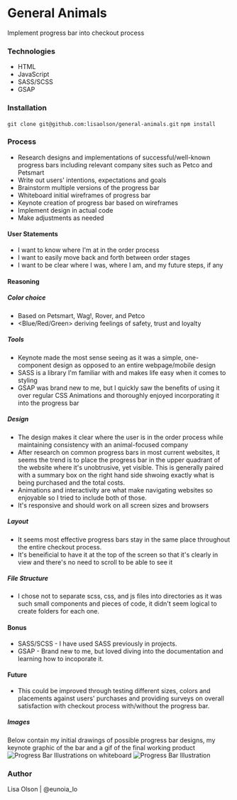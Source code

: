 # General Animals
Implement progress bar into checkout process

### Technologies
- HTML
- JavaScript
- SASS/SCSS
- GSAP

### Installation
```git clone git@github.com:lisaolson/general-animals.git```
```npm install```

### Process
- Research designs and implementations of successful/well-known progress bars including relevant company sites such as Petco and Petsmart
- Write out users' intentions, expectations and goals
- Brainstorm multiple versions of the progress bar
- Whiteboard initial wireframes of progress bar
- Keynote creation of progress bar based on wireframes
- Implement design in actual code
- Make adjustments as needed

#### User Statements
- I want to know where I'm at in the order process
- I want to easily move back and forth between order stages
- I want to be clear where I was, where I am, and my future steps, if any

#### Reasoning
##### Color choice
- Based on Petsmart, Wag!, Rover, and Petco
- <Blue/Red/Green> deriving feelings of safety, trust and loyalty
##### Tools
- Keynote made the most sense seeing as it was a simple, one-component design as opposed to an entire webpage/mobile design
- SASS is a library I'm familiar with and makes life easy when it comes to styling
- GSAP was brand new to me, but I quickly saw the benefits of using it over regular CSS Animations and thoroughly enjoyed incorporating it into the progress bar
##### Design
- The design makes it clear where the user is in the order process while maintaining consistency with an animal-focused company 
- After research on common progress bars in most current websites, it seems the trend is to place the progress bar in the upper quadrant of the website where it's unobtrusive, yet visible. This is generally paired with a summary box on the right hand side shwoing exactly what is being purchased and the total costs. 
- Animations and interactivity are what make navigating websites so enjoyable so I tried to include both of those.
- It's responsive and should work on all screen sizes and browsers
##### Layout
- It seems most effective progress bars stay in the same place throughout the entire checkout process.
- It's beneificial to have it at the top of the screen so that it's clearly in view and there's no need to scroll to be able to see it
##### File Structure
- I chose not to separate scss, css, and js files into directories as it was such small components and pieces of code, it didn't seem logical to create folders for each one.

#### Bonus
- SASS/SCSS - I have used SASS previously in projects.
- GSAP - Brand new to me, but loved diving into the documentation and learning how to incoporate it.

#### Future
- This could be improved through testing different sizes, colors and placements against users' purchases and providing surveys on overall satisfaction with checkout process with/without the progress bar.

##### Images
Below contain my initial drawings of possible progress bar designs, my keynote graphic of the bar and a gif of the final working product
![Progress Bar Illustrations on whiteboard](public/images/ga_whiteboard.jpg)
![Progress Bar Illustration](public/images/ga_progressBar.png)

### Author
Lisa Olson | @eunoia_lo
